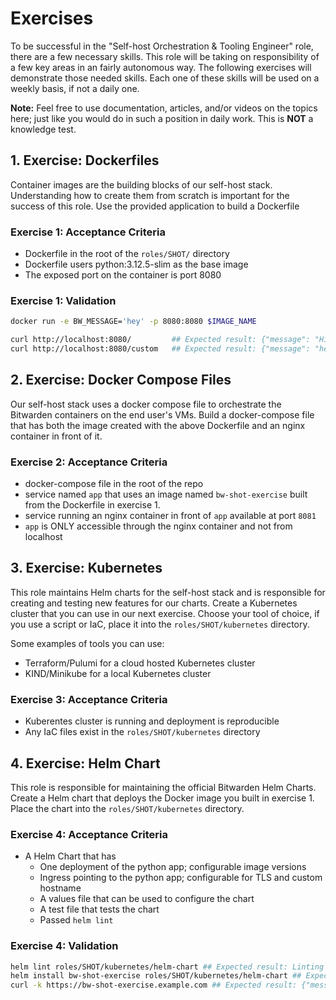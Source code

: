 # Exercises

To be successful in the "Self-host Orchestration & Tooling Engineer" role, there are a few necessary skills. This role will be taking on
responsibility of a few key areas in an fairly autonomous way. The following exercises will demonstrate those needed
skills. Each one of these skills will be used on a weekly basis, if not a daily one.

**Note:** Feel free to use documentation, articles, and/or videos on the topics here; just like you would do in such a
position in daily work. This is **NOT** a knowledge test.

## 1. Exercise: Dockerfiles

Container images are the building blocks of our self-host stack. Understanding how to create them from scratch is
important for the success of this role. Use the provided application to build a Dockerfile

### Exercise 1: Acceptance Criteria

- Dockerfile in the root of the `roles/SHOT/` directory
- Dockerfile users python:3.12.5-slim as the base image
- The exposed port on the container is port 8080

### Exercise 1: Validation

```bash
docker run -e BW_MESSAGE='hey' -p 8080:8080 $IMAGE_NAME

curl http://localhost:8080/         ## Expected result: {"message": "Hi from Bitwarden!"}
curl http://localhost:8080/custom   ## Expected result: {"message": "hey"}
```

## 2. Exercise: Docker Compose Files

Our self-host stack uses a docker compose file to orchestrate the Bitwarden containers on the end user's VMs. Build a
docker-compose file that has both the image created with the above Dockerfile and an nginx container in front of it.

### Exercise 2: Acceptance Criteria

- docker-compose file in the root of the repo
- service named `app` that uses an image named `bw-shot-exercise` built from the Dockerfile in exercise 1.
- service running an nginx container in front of `app` available at port `8081`
- `app` is ONLY accessible through the nginx container and not from localhost

## 3. Exercise: Kubernetes

This role maintains Helm charts for the self-host stack and is responsible for creating and testing new features for our charts. Create a Kubernetes cluster that you can use in our next exercise. Choose your tool of choice, if you use a script or IaC, place it into the `roles/SHOT/kubernetes` directory.

Some examples of tools you can use:

- Terraform/Pulumi for a cloud hosted Kubernetes cluster
- KIND/Minikube for a local Kubernetes cluster

### Exercise 3: Acceptance Criteria

- Kuberentes cluster is running and deployment is reproducible
- Any IaC files exist in the `roles/SHOT/kubernetes` directory

## 4. Exercise: Helm Chart

This role is responsible for maintaining the official Bitwarden Helm Charts. Create a Helm chart that deploys the Docker image you built in exercise 1. Place the chart into the `roles/SHOT/kubernetes` directory.

### Exercise 4: Acceptance Criteria

- A Helm Chart that has
  + One deployment of the python app; configurable image versions
  + Ingress pointing to the python app; configurable for TLS and custom hostname
  + A values file that can be used to configure the chart
  + A test file that tests the chart
  + Passed `helm lint`

### Exercise 4: Validation

```bash
helm lint roles/SHOT/kubernetes/helm-chart ## Expected result: Linting passed
helm install bw-shot-exercise roles/SHOT/kubernetes/helm-chart ## Expected result: Deployment created
curl -k https://bw-shot-exercise.example.com ## Expected result: {"message": "Hi from Bitwarden!"}
```
